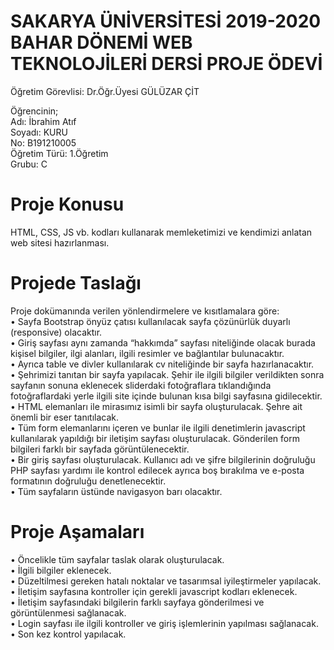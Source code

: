 # SAKARYA ÜNİVERSİTESİ 2019-2020 BAHAR DÖNEMİ WEB TEKNOLOJİLERİ DERSİ PROJE ÖDEVİ

Öğretim Görevlisi: Dr.Öğr.Üyesi GÜLÜZAR ÇİT

Öğrencinin;<br>
Adı: İbrahim Atıf<br>
Soyadı: KURU<br>
No: B191210005<br>
Öğretim Türü: 1.Öğretim<br>
Grubu: C

# Proje Konusu
HTML, CSS, JS vb. kodları kullanarak memleketimizi ve kendimizi anlatan web sitesi hazırlanması.
# Projede Taslağı
Proje dokümanında verilen yönlendirmelere ve kısıtlamalara göre:<br>
•	Sayfa Bootstrap önyüz çatısı kullanılacak sayfa çözünürlük duyarlı (responsive) olacaktır. <br>
•	Giriş sayfası aynı zamanda “hakkımda” sayfası niteliğinde olacak burada kişisel bilgiler, ilgi alanları, ilgili resimler ve bağlantılar bulunacaktır.<br>
•	Ayrıca table ve divler kullanılarak cv niteliğinde bir sayfa hazırlanacaktır.<br>
•	Şehrimizi tanıtan bir sayfa yapılacak. Şehir ile ilgili bilgiler verildikten sonra sayfanın sonuna eklenecek sliderdaki fotoğraflara tıklandığında fotoğraflardaki yerle ilgili site içinde bulunan kısa bilgi sayfasına gidilecektir.<br>
•	HTML elemanları ile mirasımız isimli bir sayfa oluşturulacak. Şehre ait önemli bir eser tanıtılacak.<br>
•	Tüm form elemanlarını içeren ve bunlar ile ilgili denetimlerin javascript kullanılarak yapıldığı bir iletişim sayfası oluşturulacak. Gönderilen form bilgileri farklı bir sayfada görüntülenecektir.<br>
•	Bir giriş sayfası oluşturulacak. Kullanıcı adı ve şifre bilgilerinin doğruluğu PHP sayfası yardımı ile kontrol edilecek ayrıca boş bırakılma ve e-posta formatının doğruluğu denetlenecektir.<br>
•	Tüm sayfaların üstünde navigasyon barı olacaktır.<br>
# Proje Aşamaları
•	Öncelikle tüm sayfalar taslak olarak oluşturulacak.<br>
•	İlgili bilgiler eklenecek.<br>
•	Düzeltilmesi gereken hatalı noktalar ve tasarımsal iyileştirmeler yapılacak.<br>
•	İletişim sayfasına kontroller için gerekli javascript kodları eklenecek.<br>
•	İletişim sayfasındaki bilgilerin farklı sayfaya gönderilmesi ve görüntülenmesi sağlanacak.<br>
•	Login sayfası ile ilgili kontroller ve giriş işlemlerinin yapılması sağlanacak.<br>
•	Son kez kontrol yapılacak.<br>
